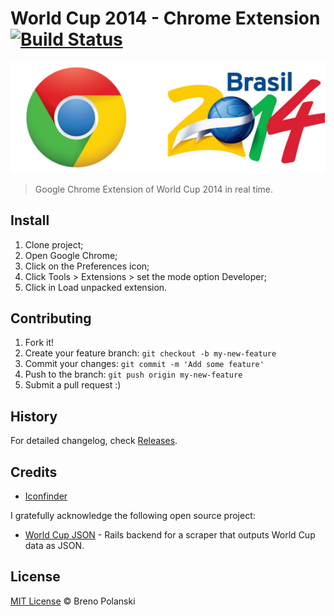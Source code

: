 # World Cup 2014 - Chrome Extension [![Build Status](https://travis-ci.org/brenopolanski/chrome-worldcup2014-extension.svg?branch=master)](https://travis-ci.org/brenopolanski/chrome-worldcup2014-extension)

![logo](https://raw.githubusercontent.com/brenopolanski/chrome-worldcup2014-extension/master/logo.png)

> Google Chrome Extension of World Cup 2014 in real time.

## Install

1. Clone project;
2. Open Google Chrome;
3. Click on the Preferences icon;
4. Click Tools > Extensions > set the mode option Developer;
5. Click in Load unpacked extension.

## Contributing

1. Fork it!
2. Create your feature branch: `git checkout -b my-new-feature`
3. Commit your changes: `git commit -m 'Add some feature'`
4. Push to the branch: `git push origin my-new-feature`
5. Submit a pull request :)

## History

For detailed changelog, check [Releases](https://github.com/brenopolanski/chrome-worldcup2014-extension/releases).

## Credits

* [Iconfinder](https://www.iconfinder.com/)

I gratefully acknowledge the following open source project:

* [World Cup JSON](https://github.com/estiens/world_cup_json) - Rails backend for a scraper that outputs World Cup data as JSON.

## License

[MIT License](http://brenopolanski.mit-license.org/) © Breno Polanski
